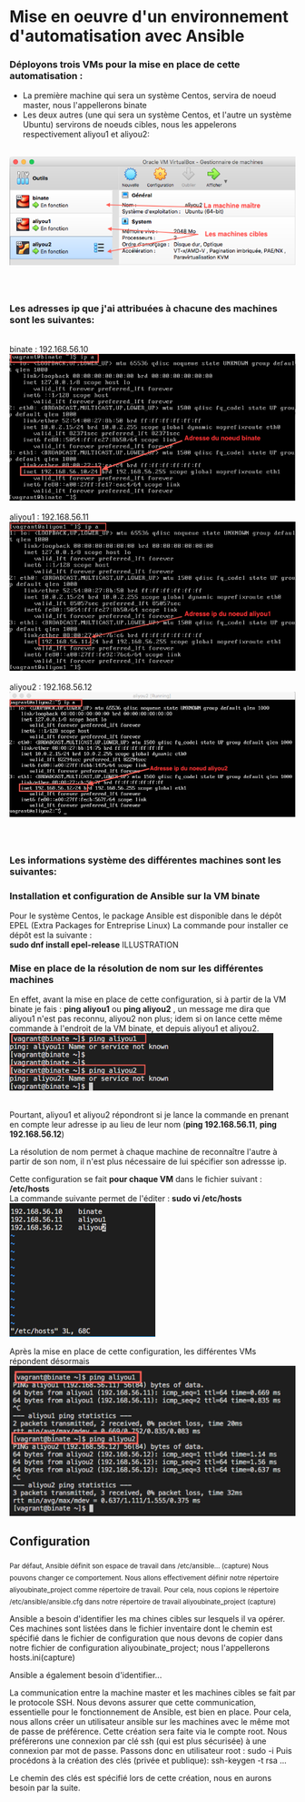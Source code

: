 <h1> Mise en oeuvre d'un environnement d'automatisation avec Ansible</h1>
<h3> Déployons trois VMs pour la mise en place de cette automatisation :</h3>
<ul>
 <li>La première machine qui sera un système Centos, servira de noeud master, nous l'appellerons binate</li>
 <li>Les deux autres (une qui sera un système Centos, et l'autre un système Ubuntu) servirons de noeuds cibles, nous les appelerons respectivement aliyou1 et aliyou2:</li>
 </ul>
 
<br /><img src="https://raw.githubusercontent.com/abiForSofteam/ANSIBLE/main/lesVMs.png" />

### <br /><br /> Les adresses ip que j'ai attribuées à chacune des machines sont les suivantes:
<br />binate  : 192.168.56.10
<br /><img src="https://raw.githubusercontent.com/abiForSofteam/ANSIBLE/main/ip_binate.png" />
<br /><br />aliyou1 : 192.168.56.11
<br /><img src="https://raw.githubusercontent.com/abiForSofteam/ANSIBLE/main/ip_aliyou1b.png" />
<br /><br />aliyou2 : 192.168.56.12
<br /><img src="https://raw.githubusercontent.com/abiForSofteam/ANSIBLE/main/ip_aliyou2.png" />

### <br /><br /> Les informations système des différentes machines sont les suivantes:


### Installation et configuration de Ansible sur la VM binate
Pour le système Centos, le package Ansible est disponible dans le dépôt EPEL (Extra Packages for Entreprise Linux)
La commande pour installer ce dépôt est la suivante : 
<br /> **sudo dnf install epel-release**
ILLUSTRATION

### Mise en place de la résolution de nom sur les différentes machines
En effet, avant la mise en place de cette configuration, si à partir de la VM binate je fais : **ping aliyou1** ou **ping aliyou2** , un message me dira que aliyou1 n'est pas reconnu, aliyou2 non plus; idem si on lance cette même commande à l'endroit de la VM binate, et depuis aliyou1 et aliyou2.
<br /><img src="https://raw.githubusercontent.com/abiForSofteam/ANSIBLE/main/ping_aliyou1_aliyou2_2.png" />

<br />Pourtant, aliyou1 et aliyou2 répondront si je lance la commande en prenant en compte leur adresse ip au lieu de leur nom (**ping 192.168.56.11**,  **ping 192.168.56.12**)

La résolution de nom permet à chaque machine de reconnaître l'autre à partir de son nom, il n'est plus nécessaire de lui spécifier son adressse ip.

Cette configuration se fait **pour chaque VM** dans le fichier suivant : **/etc/hosts**
<br />La commande suivante permet de l'éditer : **sudo vi /etc/hosts**
<br /><img src="https://raw.githubusercontent.com/abiForSofteam/ANSIBLE/main/hosts.png" />

Après la mise en place de cette configuration, les différentes VMs répondent désormais
<br /><img src="https://raw.githubusercontent.com/abiForSofteam/ANSIBLE/main/ping_aliyou1_aliyou2.png" />


## Configuration
<sub>Par défaut, Ansible définit son espace de travail dans /etc/ansible... (capture)
Nous pouvons changer ce comportement.
Nous allons effectivement définir notre répertoire aliyoubinate_project comme répertoire de travail.
Pour cela, nous copions le répertoire  /etc/ansible/ansible.cfg dans notre répertoire de travail aliyoubinate_project (capture)

Ansible a besoin d'identifier les ma chines cibles sur lesquels il va opérer.
Ces machines sont listées dans le fichier inventaire dont le chemin est spécifié dans le fichier de configuration que nous devons de copier dans notre fichier de configuration aliyoubinate_project; nous l'appellerons hosts.ini(capture)

Ansible a également besoin d'identifier...


La communication entre la machine master et les machines cibles se fait par le protocole SSH.
Nous devons assurer que cette communication, essentielle pour le fonctionnement de Ansible, est bien en place.
Pour cela, nous allons créer un utilisateur ansible sur les machines avec le même mot de passe de préférence.
Cette création sera faite via le compte root.
Nous préférerons une connexion par clé ssh (qui est plus sécurisée)  à une connexion par mot de passe.
Passons donc en utilisateur root : sudo -i
Puis procédons à la création des clés (privée et publique):
ssh-keygen -t rsa
...

Le chemin des clés est spécifié lors de cette création, nous en aurons besoin par la suite.</sub>
